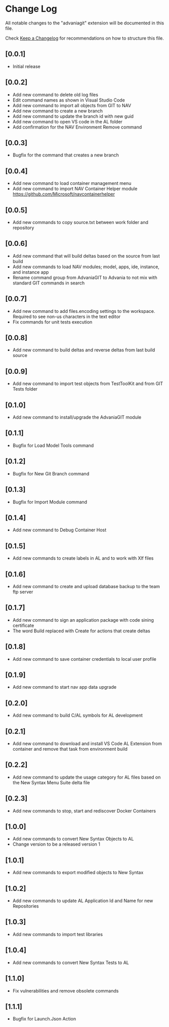 # Change Log
All notable changes to the "advaniagit" extension will be documented in this file.

Check [Keep a Changelog](http://keepachangelog.com/) for recommendations on how to structure this file.

## [0.0.1]
- Initial release

## [0.0.2]
- Add new command to delete old log files
- Edit command names as shown in Visual Studio Code
- Add new command to import all objects from GIT to NAV
- Add new command to create a new branch
- Add new command to update the branch id with new guid
- Add new command to open VS code in the AL folder
- Add confirmation for the NAV Environment Remove command

## [0.0.3]
- Bugfix for the command that creates a new branch

## [0.0.4]
- Add new command to load container management menu
- Add new command to import NAV Container Helper module <https://github.com/Microsoft/navcontainerhelper>

## [0.0.5]
- Add new commands to copy source.txt between work folder and repository

## [0.0.6]
- Add new command that will build deltas based on the source from last build
- Add new commands to load NAV modules; model, apps, ide, instance, and instance app
- Rename command group from AdvaniaGIT to Advania to not mix with standard GIT commands in search

## [0.0.7]
- Add new command to add files.encoding settings to the workspace.  Required to see non-us characters in the text editor
- Fix commands for unit tests execution

## [0.0.8]
- Add new command to build deltas and reverse deltas from last build source

## [0.0.9]
- Add new command to import test objects from TestToolKit and from GIT Tests folder

## [0.1.0]
- Add new command to install/upgrade the AdvaniaGIT module

## [0.1.1]
- Bugfix for Load Model Tools command

## [0.1.2]
- Bugfix for New Git Branch command

## [0.1.3]
- Bugfix for Import Module command

## [0.1.4]
- Add new command to Debug Container Host

## [0.1.5]
- Add new commands to create labels in AL and to work with Xlf files

## [0.1.6]
- Add new command to create and upload database backup to the team ftp server

## [0.1.7]
- Add new command to sign an application package with code sining certificate
- The word Build replaced with Create for actions that create deltas

## [0.1.8]
- Add new command to save container credentials to local user profile

## [0.1.9]
- Add new command to start nav app data upgrade

## [0.2.0]
- Add new command to build C/AL symbols for AL development

## [0.2.1]
- Add new command to download and install VS Code AL Extension from container and remove that task from environment build

## [0.2.2]
- Add new command to update the usage category for AL files based on the New Syntax Menu Suite delta file

## [0.2.3]
- Add new commands to stop, start and rediscover Docker Containers

## [1.0.0]
- Add new commands to convert New Syntax Objects to AL
- Change version to be a released version 1

## [1.0.1]
- Add new commands to export modified objects to New Syntax

## [1.0.2]
- Add new commands to update AL Application Id and Name for new Repositories

## [1.0.3]
- Add new commands to import test libraries

## [1.0.4]
- Add new commands to convert New Syntax Tests to AL

## [1.1.0]
- Fix vulnerabilities and remove obsolete commands

## [1.1.1]
- Bugfix for Launch.Json Action